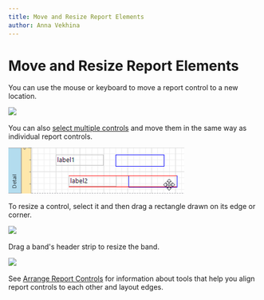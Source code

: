 ```yaml
---
title: Move and Resize Report Elements
author: Anna Vekhina
---
```

# Move and Resize Report Elements

You can use the mouse or keyboard to move a report control to a new location.

![](../../../../images/img119278.png)

You can also [select multiple controls](select-report-elements-and-access-their-settings.md) and move them in the same way as individual report controls.

![](../../../../images/eurd-web-move-multiple-report-controls.png)

To resize a control, select it and then drag a rectangle drawn on its edge or corner.

![](../../../../images/img119279.png)

Drag a band's header strip to resize the band.

![](../../../../images/img119280.png)

See [Arrange Report Controls](arrange-report-controls.md) for information about tools that help you align report controls to each other and layout edges.
